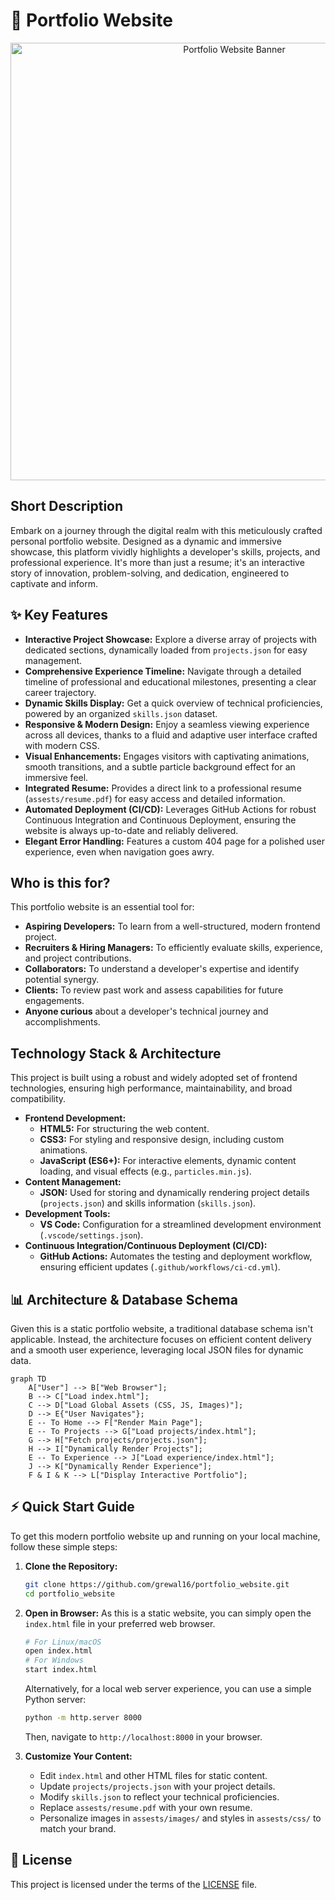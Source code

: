 # 🚀 Portfolio Website

<p align="center"><img src="./assests/images/hero1.png" alt="Portfolio Website Banner" width="700"></p>

## Short Description
Embark on a journey through the digital realm with this meticulously crafted personal portfolio website. Designed as a dynamic and immersive showcase, this platform vividly highlights a developer's skills, projects, and professional experience. It's more than just a resume; it's an interactive story of innovation, problem-solving, and dedication, engineered to captivate and inform.

## ✨ Key Features
*   **Interactive Project Showcase:** Explore a diverse array of projects with dedicated sections, dynamically loaded from `projects.json` for easy management.
*   **Comprehensive Experience Timeline:** Navigate through a detailed timeline of professional and educational milestones, presenting a clear career trajectory.
*   **Dynamic Skills Display:** Get a quick overview of technical proficiencies, powered by an organized `skills.json` dataset.
*   **Responsive & Modern Design:** Enjoy a seamless viewing experience across all devices, thanks to a fluid and adaptive user interface crafted with modern CSS.
*   **Visual Enhancements:** Engages visitors with captivating animations, smooth transitions, and a subtle particle background effect for an immersive feel.
*   **Integrated Resume:** Provides a direct link to a professional resume (`assests/resume.pdf`) for easy access and detailed information.
*   **Automated Deployment (CI/CD):** Leverages GitHub Actions for robust Continuous Integration and Continuous Deployment, ensuring the website is always up-to-date and reliably delivered.
*   **Elegant Error Handling:** Features a custom 404 page for a polished user experience, even when navigation goes awry.

## Who is this for?
This portfolio website is an essential tool for:
*   **Aspiring Developers:** To learn from a well-structured, modern frontend project.
*   **Recruiters & Hiring Managers:** To efficiently evaluate skills, experience, and project contributions.
*   **Collaborators:** To understand a developer's expertise and identify potential synergy.
*   **Clients:** To review past work and assess capabilities for future engagements.
*   **Anyone curious** about a developer's technical journey and accomplishments.

## Technology Stack & Architecture
This project is built using a robust and widely adopted set of frontend technologies, ensuring high performance, maintainability, and broad compatibility.

*   **Frontend Development:**
    *   **HTML5:** For structuring the web content.
    *   **CSS3:** For styling and responsive design, including custom animations.
    *   **JavaScript (ES6+):** For interactive elements, dynamic content loading, and visual effects (e.g., `particles.min.js`).
*   **Content Management:**
    *   **JSON:** Used for storing and dynamically rendering project details (`projects.json`) and skills information (`skills.json`).
*   **Development Tools:**
    *   **VS Code:** Configuration for a streamlined development environment (`.vscode/settings.json`).
*   **Continuous Integration/Continuous Deployment (CI/CD):**
    *   **GitHub Actions:** Automates the testing and deployment workflow, ensuring efficient updates (`.github/workflows/ci-cd.yml`).

## 📊 Architecture & Database Schema
Given this is a static portfolio website, a traditional database schema isn't applicable. Instead, the architecture focuses on efficient content delivery and a smooth user experience, leveraging local JSON files for dynamic data.

```mermaid
graph TD
    A["User"] --> B["Web Browser"];
    B --> C["Load index.html"];
    C --> D["Load Global Assets (CSS, JS, Images)"];
    D --> E{"User Navigates"};
    E -- To Home --> F["Render Main Page"];
    E -- To Projects --> G["Load projects/index.html"];
    G --> H["Fetch projects/projects.json"];
    H --> I["Dynamically Render Projects"];
    E -- To Experience --> J["Load experience/index.html"];
    J --> K["Dynamically Render Experience"];
    F & I & K --> L["Display Interactive Portfolio"];
```

## ⚡ Quick Start Guide
To get this modern portfolio website up and running on your local machine, follow these simple steps:

1.  **Clone the Repository:**
    ```bash
    git clone https://github.com/grewal16/portfolio_website.git
    cd portfolio_website
    ```

2.  **Open in Browser:**
    As this is a static website, you can simply open the `index.html` file in your preferred web browser.
    ```bash
    # For Linux/macOS
    open index.html
    # For Windows
    start index.html
    ```
    Alternatively, for a local web server experience, you can use a simple Python server:
    ```bash
    python -m http.server 8000
    ```
    Then, navigate to `http://localhost:8000` in your browser.

3.  **Customize Your Content:**
    *   Edit `index.html` and other HTML files for static content.
    *   Update `projects/projects.json` with your project details.
    *   Modify `skills.json` to reflect your technical proficiencies.
    *   Replace `assests/resume.pdf` with your own resume.
    *   Personalize images in `assests/images/` and styles in `assests/css/` to match your brand.

## 📜 License
This project is licensed under the terms of the [LICENSE](LICENSE) file.